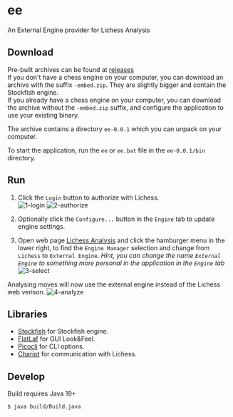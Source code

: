 # ee

An External Engine provider for Lichess Analysis

## Download

Pre-built archives can be found at [releases](https://github.com/tors42/ee/releases)  
If you don't have a chess engine on your computer, you can download an archive with
the suffix `-embed.zip`. They are slightly bigger and contain the Stockfish engine.  
If you already have a chess engine on your computer, you can download the
archive without the `-embed.zip` suffix, and configure the application to use
your existing binary.

The archive contains a directory `ee-0.0.1` which you can unpack on your computer.

To start the application, run the `ee` or `ee.bat` file in the `ee-0.0.1/bin` directory.

## Run

1. Click the `Login` button to authorize with Lichess.  
![1-login](https://user-images.githubusercontent.com/4084220/204158510-b455402a-7fe1-4873-b993-8ae28e608cce.png)
![2-authorize](https://user-images.githubusercontent.com/4084220/204158509-8ba09c01-e0f5-47e3-b97c-3dc0846e31f0.png)

2. Optionally click the `Configure...` button in the `Engine` tab to update engine settings.  

3. Open web page [Lichess Analysis](https://lichess.org/analysis) and click the hamburger menu in the lower right, to find the `Engine Manager` selection and change from `Lichess` to `External Engine`. _Hint, you can change the name `External Engine` to something more personal in the application in the `Engine` tab_  
![3-select](https://user-images.githubusercontent.com/4084220/204158508-fb588f74-a6c6-42c0-81f0-8ff99d852715.png)

Analysing moves will now use the external engine instead of the Lichess web verison.
![4-analyze](https://user-images.githubusercontent.com/4084220/204158505-da191ece-d1d7-4f57-90c9-d668cff19599.png)

## Libraries

- [Stockfish](https://github.com/official-stockfish/Stockfish) for Stockfish engine.
- [FlatLaf](https://github.com/JFormDesigner/FlatLaf) for GUI Look&Feel.
- [Picocli](https://github.com/remkop/picocli) for CLI options.
- [Chariot](https://github.com/tors42/chariot) for communication with Lichess.


## Develop

Build requires Java 19+

    $ java build/Build.java

